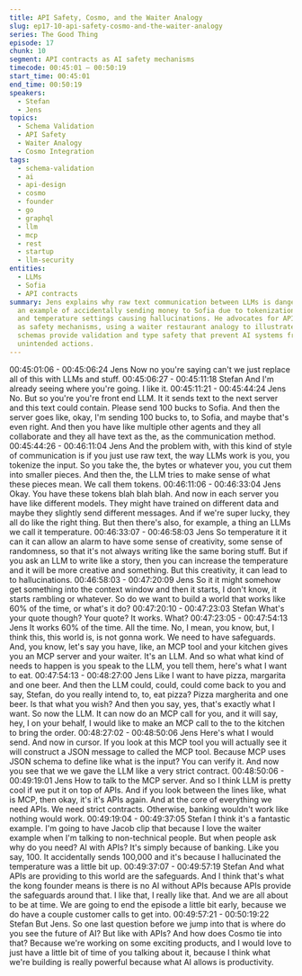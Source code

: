 ```yaml
---
title: API Safety, Cosmo, and the Waiter Analogy
slug: ep17-10-api-safety-cosmo-and-the-waiter-analogy
series: The Good Thing
episode: 17
chunk: 10
segment: API contracts as AI safety mechanisms
timecode: 00:45:01 – 00:50:19
start_time: 00:45:01
end_time: 00:50:19
speakers:
  - Stefan
  - Jens
topics:
  - Schema Validation
  - API Safety
  - Waiter Analogy
  - Cosmo Integration
tags:
  - schema-validation
  - ai
  - api-design
  - cosmo
  - founder
  - go
  - graphql
  - llm
  - mcp
  - rest
  - startup
  - llm-security
entities:
  - LLMs
  - Sofia
  - API contracts
summary: Jens explains why raw text communication between LLMs is dangerous, using
  an example of accidentally sending money to Sofia due to tokenization differences
  and temperature settings causing hallucinations. He advocates for API contracts
  as safety mechanisms, using a waiter restaurant analogy to illustrate how structured
  schemas provide validation and type safety that prevent AI systems from executing
  unintended actions.
---
```


00:45:01:06 - 00:45:06:24
Jens
Now no you're saying can't we just replace all of this with LLMs and stuff.
00:45:06:27 - 00:45:11:18
Stefan
And I'm already seeing where you're going. I like it.
00:45:11:21 - 00:45:44:24
Jens
No. But so you're you're front end LLM. It it sends text to the next server and this text could
contain. Please send 100 bucks to Sofia. And then the server goes like, okay, I'm sending 100
bucks to, to Sofia, and maybe that's even right. And then you have like multiple other agents
and they all collaborate and they all have text as the, as the communication method.
00:45:44:26 - 00:46:11:04
Jens
And the problem with, with this kind of style of communication is if you just use raw text, the way
LLMs work is you, you tokenize the input. So you take the, the bytes or whatever you, you cut
them into smaller pieces. And then the, the LLM tries to make sense of what these pieces mean.
We call them tokens.
00:46:11:06 - 00:46:33:04
Jens
Okay. You have these tokens blah blah blah. And now in each server you have like different
models. They might have trained on different data and maybe they slightly send different
messages. And if we're super lucky, they all do like the right thing. But then there's also, for
example, a thing an LLMs we call it temperature.
00:46:33:07 - 00:46:58:03
Jens
So temperature it it can it can allow an alarm to have some sense of creativity, some sense of
randomness, so that it's not always writing like the same boring stuff. But if you ask an LLM to
write like a story, then you can increase the temperature and it will be more creative and
something. But this creativity, it can lead to to hallucinations.
00:46:58:03 - 00:47:20:09
Jens
So it it might somehow get something into the context window and then it starts, I don't know, it
starts rambling or whatever. So do we want to build a world that works like 60% of the time, or
what's it do?
00:47:20:10 - 00:47:23:03
Stefan
What's your quote though? Your quote? It works. What?
00:47:23:05 - 00:47:54:13
Jens
It works 60% of the time. All the time. No, I mean, you know, but, I think this, this world is, is not
gonna work. We need to have safeguards. And, you know, let's say you have, like, an MCP tool
and your kitchen gives you an MCP server and your waiter. It's an LLM. And so what what kind
of needs to happen is you speak to the LLM, you tell them, here's what I want to eat.
00:47:54:13 - 00:48:27:00
Jens
Like I want to have pizza, margarita and one beer. And then the LLM could, could, could come
back to you and say, Stefan, do you really intend to, to, eat pizza? Pizza margherita and one
beer. Is that what you wish? And then you say, yes, that's exactly what I want. So now the LLM.
It can now do an MCP call for you, and it will say, hey, I on your behalf, I would like to make an
MCP call to the to the kitchen to bring the order.
00:48:27:02 - 00:48:50:06
Jens
Here's what I would send. And now in cursor. If you look at this MCP tool you will actually see it
will construct a JSON message to called the MCP tool. Because MCP uses JSON schema to
define like what is the input? You can verify it. And now you see that we we gave the LLM like a
very strict contract.
00:48:50:06 - 00:49:19:01
Jens
How to talk to the MCP server. And so I think LLM is pretty cool if we put it on top of APIs. And if
you look between the lines like, what is MCP, then okay, it's it's APIs again. And at the core of
everything we need APIs. We need strict contracts. Otherwise, banking wouldn't work like
nothing would work.
00:49:19:04 - 00:49:37:05
Stefan
I think it's a fantastic example. I'm going to have Jacob clip that because I love the waiter
example when I'm talking to non-technical people. But when people ask why do you need? AI
with APIs? It's simply because of banking. Like you say, 100. It accidentally sends 100,000 and
it's because I hallucinated the temperature was a little bit up.
00:49:37:07 - 00:49:57:19
Stefan
And what APIs are providing to this world are the safeguards. And I think that's what the kong
founder means is there is no AI without APIs because APIs provide the safeguards around that.
I like that, I really like that. And we are all about to be at time. We are going to end the episode a
little bit early, because we do have a couple customer calls to get into.
00:49:57:21 - 00:50:19:22
Stefan
But Jens. So one last question before we jump into that is where do you see the future of AI?
But like with APIs? And how does Cosmo tie into that? Because we're working on some exciting
products, and I would love to just have a little bit of time of you talking about it, because I think
what we're building is really powerful because what AI allows is productivity.